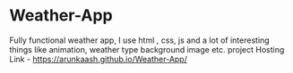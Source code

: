 # Weather-App
Fully functional weather app, I use html , css,  js and a lot of interesting things like animation, weather type background image etc.
project Hosting Link - https://arunkaash.github.io/Weather-App/
